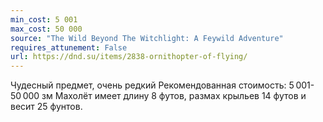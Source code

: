 ```yaml
---
min_cost: 5 001
max_cost: 50 000
source: "The Wild Beyond The Witchlight: A Feywild Adventure"
requires_attunement: False
url: https://dnd.su/items/2838-ornithopter-of-flying/
---
```


Чудесный предмет, очень редкий
Рекомендованная стоимость: 5 001-50 000 зм
Махолёт имеет длину 8 футов, размах крыльев 14 футов и весит 25 фунтов.